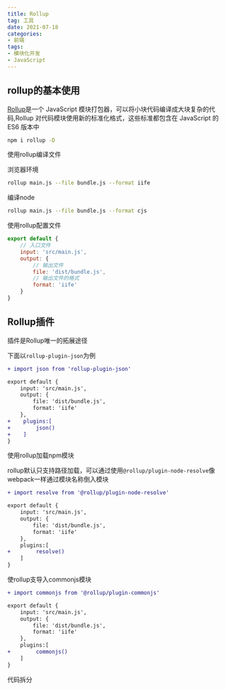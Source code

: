 ```yaml
---
title: Rollup
tag: 工具
date: 2021-07-18
categories: 
- 前端
tags: 
- 模块化开发 
- JavaScript
---
```

## rollup的基本使用
[Rollup](https://www.rollupjs.com/)是一个 JavaScript 模块打包器，可以将小块代码编译成大块复杂的代码,Rollup 对代码模块使用新的标准化格式，这些标准都包含在 JavaScript 的 ES6 版本中
``` bash
npm i rollup -D
```
使用rollup编译文件

浏览器环境
``` bash
rollup main.js --file bundle.js --format iife
```
编译node
``` bash
rollup main.js --file bundle.js --format cjs
```
使用rollup配置文件
``` js
export default {
    // 入口文件
    input: 'src/main.js',
    output: {
        // 输出文件
        file: 'dist/bundle.js',
        // 输出文件的格式
        format: 'iife'
    }
}
```
## Rollup插件
插件是Rollup唯一的拓展途径

下面以```rollup-plugin-json```为例
``` diff
+ import json from 'rollup-plugin-json'

export default {
    input: 'src/main.js',
    output: {
        file: 'dist/bundle.js',
        format: 'iife'
    },
+    plugins:[
+        json()
+    ]
}
```
使用rollup加载npm模块

rollup默认只支持路径加载，可以通过使用`@rollup/plugin-node-resolve`像webpack一样通过模块名称倒入模块
``` diff
+ import resolve from '@rollup/plugin-node-resolve'

export default {
    input: 'src/main.js',
    output: {
        file: 'dist/bundle.js',
        format: 'iife'
    },
    plugins:[
+        resolve()
    ]
}
```
使rollup支导入commonjs模块
``` diff
+ import commonjs from '@rollup/plugin-commonjs'

export default {
    input: 'src/main.js',
    output: {
        file: 'dist/bundle.js',
        format: 'iife'
    },
    plugins:[
+        commonjs()
    ]
}
```
代码拆分